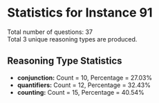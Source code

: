 # Statistics for Instance 91<br/>
Total number of questions: 37<br/>
Total 3 unique reasoning types are produced.<br/>
## Reasoning Type Statistics<br/>
- **conjunction:** Count = 10, Percentage = 27.03%<br/>
- **quantifiers:** Count = 12, Percentage = 32.43%<br/>
- **counting:** Count = 15, Percentage = 40.54%<br/>
